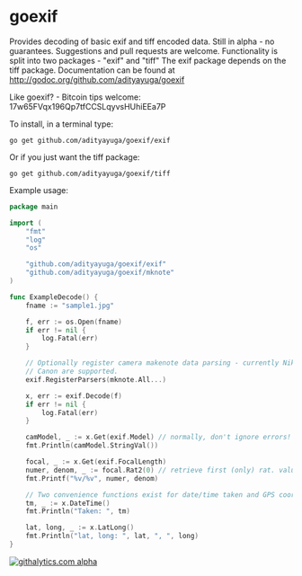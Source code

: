 goexif
======

Provides decoding of basic exif and tiff encoded data. Still in alpha - no guarantees.
Suggestions and pull requests are welcome.  Functionality is split into two packages - "exif" and "tiff"
The exif package depends on the tiff package. 
Documentation can be found at http://godoc.org/github.com/adityayuga/goexif

Like goexif? - Bitcoin tips welcome: 17w65FVqx196Qp7tfCCSLqyvsHUhiEEa7P

To install, in a terminal type:

```
go get github.com/adityayuga/goexif/exif
```

Or if you just want the tiff package:

```
go get github.com/adityayuga/goexif/tiff
```

Example usage:

```go
package main

import (
	"fmt"
	"log"
	"os"

	"github.com/adityayuga/goexif/exif"
	"github.com/adityayuga/goexif/mknote"
)

func ExampleDecode() {
	fname := "sample1.jpg"

	f, err := os.Open(fname)
	if err != nil {
		log.Fatal(err)
	}

	// Optionally register camera makenote data parsing - currently Nikon and
	// Canon are supported.
	exif.RegisterParsers(mknote.All...)

	x, err := exif.Decode(f)
	if err != nil {
		log.Fatal(err)
	}

	camModel, _ := x.Get(exif.Model) // normally, don't ignore errors!
	fmt.Println(camModel.StringVal())

	focal, _ := x.Get(exif.FocalLength)
	numer, denom, _ := focal.Rat2(0) // retrieve first (only) rat. value
	fmt.Printf("%v/%v", numer, denom)

	// Two convenience functions exist for date/time taken and GPS coords:
	tm, _ := x.DateTime()
	fmt.Println("Taken: ", tm)

	lat, long, _ := x.LatLong()
	fmt.Println("lat, long: ", lat, ", ", long)
}
```

<!--golang-->
[![githalytics.com alpha](https://cruel-carlota.pagodabox.com/5e166f74cdb82b999ccd84e3c4dc4348 "githalytics.com")](http://githalytics.com/rwcarlsen/goexif)
